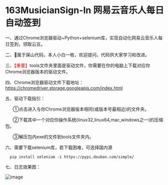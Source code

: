 # 163MusicianSign-In  网易云音乐人每日自动签到
一、通过Chrome浏览器驱动+Python+selenium库，实现自动化网易云音乐人每日签到，领取云豆。  
  
二、🐒属于屎山代码，本人小白一枚，欢迎提问，代码供大家学习和改进。  
  
三、<font color=red>【重要】</font>tools文件夹里面是驱动文件，你需要在你的电脑上下载对应你Chrome浏览器版本的驱动文件。  
  
四、Chrome浏览器驱动文件下载地址：https://chromedriver.storage.googleapis.com/index.html
  
五、驱动下载指引：  
  
&nbsp;&nbsp;&nbsp;&nbsp;&nbsp;&nbsp;①点击进入与你Chrome浏览器版本相同(或版本号最相近)的文件夹。  
  
&nbsp;&nbsp;&nbsp;&nbsp;&nbsp;&nbsp;②下载其中一个对应你操作系统(linux32,linux64,mac,windows之一)的压缩包。  
  
&nbsp;&nbsp;&nbsp;&nbsp;&nbsp;&nbsp;③解压包内exe的文件到tools文件夹内。  
  
六、需要下载selenium库，若下载困难，可选择国内源  
```
  pip install selenium -i https://pypi.douban.com/simple/
```
  
七、日志效果图：  
  
![image](https://github.com/qwe40021314/163MusicianSign-In/assets/57536691/0ecad590-db0a-444a-b768-8bfe70764672)
